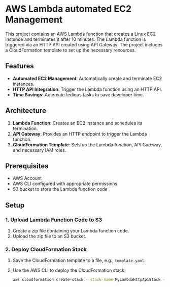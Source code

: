# AWS Lambda automated EC2 Management

This project contains an AWS Lambda function that creates a Linux EC2 instance and terminates it after 10 minutes. The Lambda function is triggered via an HTTP API created using API Gateway. The project includes a CloudFormation template to set up the necessary resources.

## Features

- **Automated EC2 Management**: Automatically create and terminate EC2 instances.
- **HTTP API Integration**: Trigger the Lambda function using an HTTP API.
- **Time Savings**: Automate tedious tasks to save developer time.

## Architecture

1. **Lambda Function**: Creates an EC2 instance and schedules its termination.
2. **API Gateway**: Provides an HTTP endpoint to trigger the Lambda function.
3. **CloudFormation Template**: Sets up the Lambda function, API Gateway, and necessary IAM roles.

## Prerequisites

- AWS Account
- AWS CLI configured with appropriate permissions
- S3 bucket to store the Lambda function code

## Setup

### 1. Upload Lambda Function Code to S3

1. Create a zip file containing your Lambda function code.
2. Upload the zip file to an S3 bucket.

### 2. Deploy CloudFormation Stack

1. Save the CloudFormation template to a file, e.g., `template.yaml`.
2. Use the AWS CLI to deploy the CloudFormation stack:

   ```sh
   aws cloudformation create-stack --stack-name MyLambdaHttpApiStack --template-body file://template.yaml --capabilities CAPABILITY_NAMED_IAM
